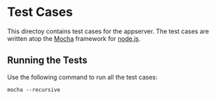 # Test Cases

This directoy contains test cases for the appserver. The test cases
are written atop the [Mocha](http://visionmedia.github.io/mocha/) 
framework for [node.js](http://nodejs.org/).

## Running the Tests

Use the following command to run all the test cases:

    mocha --recursive
